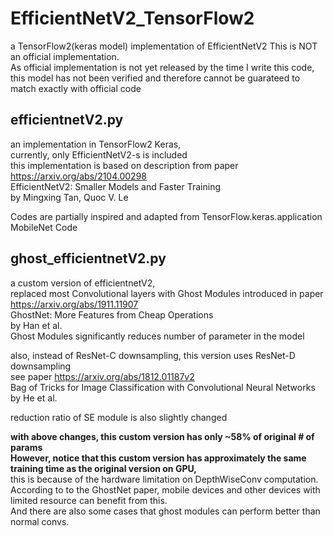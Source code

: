 # EfficientNetV2_TensorFlow2
a TensorFlow2(keras model) implementation of EfficientNetV2
This is NOT an official implementation.\
As official implementation is not yet released by the time I write this code, this model has not been verified and therefore cannot be guarateed to match exactly with official code 

## efficientnetV2.py
an implementation in TensorFlow2 Keras,\
currently, only EfficientNetV2-s is included\
this implementation is based on description from paper\
https://arxiv.org/abs/2104.00298 \
EfficientNetV2: Smaller Models and Faster Training\
by Mingxing Tan, Quoc V. Le

Codes are partially inspired and adapted from TensorFlow.keras.application MobileNet Code


## ghost_efficientnetV2.py
a custom version of efficientnetV2,\
replaced most Convolutional layers with Ghost Modules introduced in paper\
https://arxiv.org/abs/1911.11907 \
GhostNet: More Features from Cheap Operations\
by Han et al.\
Ghost Modules significantly reduces number of parameter in the model

also, instead of ResNet-C downsampling, this version uses ResNet-D downsampling\
see paper https://arxiv.org/abs/1812.01187v2 \
Bag of Tricks for Image Classification with Convolutional Neural Networks\
by He et al.

reduction ratio of SE module is also slightly changed

**with above changes, this custom version has only ~58% of original # of params** \
**However, notice that this custom version has approximately the same training time as the original version on GPU,** \
this is because of the hardware limitation on DepthWiseConv computation.\
According to to the GhostNet paper, mobile devices and other devices with limited resource can benefit from this.\
And there are also some cases that ghost modules can perform better than normal convs.
